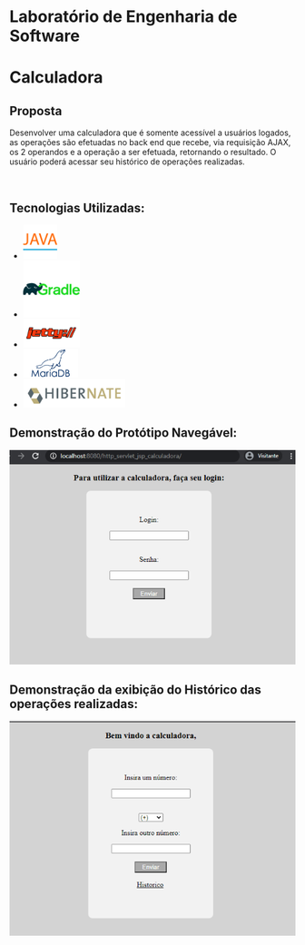 # Laboratório de Engenharia de Software 

<h1>Calculadora</h1> 
<h2>Proposta</h2>
<p>Desenvolver uma calculadora que é somente acessível a usuários logados, as operações são efetuadas no back end que recebe, via requisição AJAX, os 2 operandos e a operação a ser efetuada, retornando o resultado. O usuário poderá acessar seu histórico de operações realizadas.</p> <br />
<h2> Tecnologias Utilizadas: </h2>

- <img src = "icons/java.png" height = "60px;"> 
- <img src= "icons/gradle.png" height = "100px;"> 
- <img src= "icons/jetty.png" height = "50px;">
- <img src = "icons/MariaDB_Logo.png" height = "50px;">
- <img src = "icons/Hibernate_logo_a.png" height = "50px;">
<h2>Demonstração do Protótipo Navegável: </h2>

<img src= "icons/calc-gif.gif" alt="port_ok.gif" style="max-width:100%;">

<h2>Demonstração da exibição do Histórico das operações realizadas: </h2>

<img src= "icons/historico.gif" alt="port_ok.gif" style="max-width:100%;">


 
